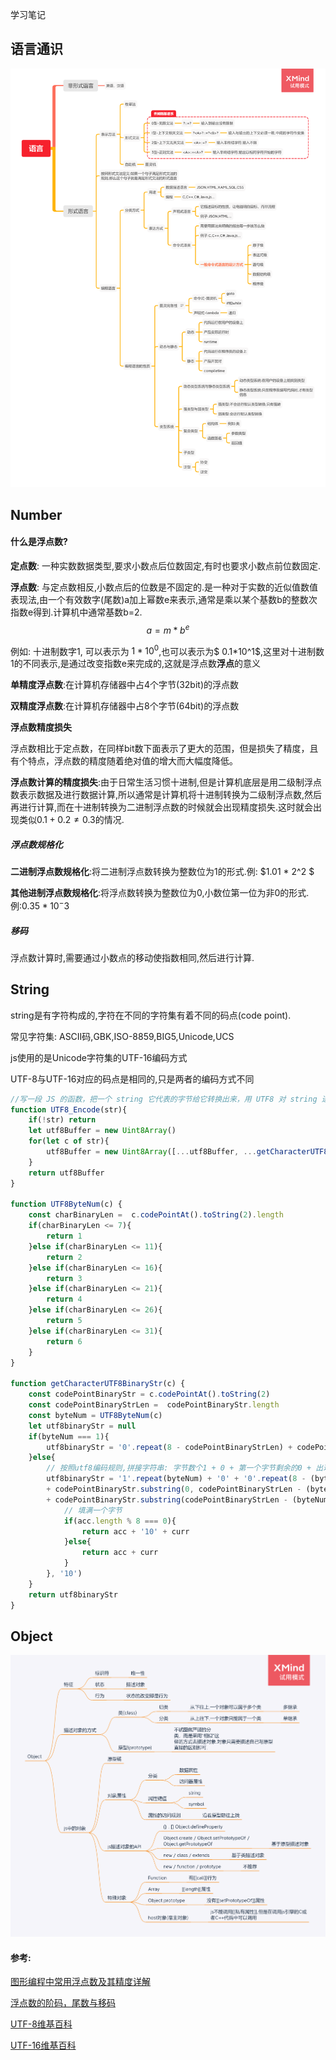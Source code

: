 学习笔记

## 语言通识

![语言通识](.\img\语言通识.png)

## Number

#### 什么是浮点数?

**定点数**: 一种实数数据类型,要求小数点后位数固定,有时也要求小数点前位数固定.

**浮点数**: 与定点数相反,小数点后的位数是不固定的.是一种对于实数的近似值数值表现法,由一个有效数字(尾数)a加上幂数e来表示,通常是乘以某个基数b的整数次指数e得到.计算机中通常基数b=2.
$$
a = m * b^e
$$

例如: 十进制数字1, 可以表示为 $1 * 10 ^ 0$,也可以表示为$ 0.1*10^1$,这里对十进制数1的不同表示,是通过改变指数e来完成的,这就是浮点数**浮点**的意义



**单精度浮点数**:在计算机存储器中占4个字节(32bit)的浮点数

**双精度浮点数**:在计算机存储器中占8个字节(64bit)的浮点数

**浮点数精度损失**

浮点数相比于定点数，在同样bit数下面表示了更大的范围，但是损失了精度，且有个特点，浮点数的精度随着绝对值的增大而大幅度降低。

**浮点数计算的精度损失**:由于日常生活习惯十进制,但是计算机底层是用二级制浮点数表示数据及进行数据计算,所以通常是计算机将十进制转换为二级制浮点数,然后再进行计算,而在十进制转换为二进制浮点数的时候就会出现精度损失.这时就会出现类似$0.1 + 0.2 \neq 0.3$的情况.

##### 浮点数规格化

**二进制浮点数规格化**:将二进制浮点数转换为整数位为1的形式.例:  $1.01 * 2^2 $

**其他进制浮点数规格化**:将浮点数转换为整数位为0,小数位第一位为非0的形式.例:$0.35 *10^-3$

##### 移码

浮点数计算时,需要通过小数点的移动使指数相同,然后进行计算.

## String

string是有字符构成的,字符在不同的字符集有着不同的码点(code point).

常见字符集: ASCII码,GBK,ISO-8859,BIG5,Unicode,UCS

js使用的是Unicode字符集的UTF-16编码方式

UTF-8与UTF-16对应的码点是相同的,只是两者的编码方式不同

```javascript
//写一段 JS 的函数，把一个 string 它代表的字节给它转换出来，用 UTF8 对 string 进行遍码。
function UTF8_Encode(str){
    if(!str) return
    let utf8Buffer = new Uint8Array()
    for(let c of str){
        utf8Buffer = new Uint8Array([...utf8Buffer, ...getCharacterUTF8BinaryStr(c).split('')])
    }
    return utf8Buffer
}

function UTF8ByteNum(c) {
    const charBinaryLen =  c.codePointAt().toString(2).length
    if(charBinaryLen <= 7){
        return 1
    }else if(charBinaryLen <= 11){
        return 2
    }else if(charBinaryLen <= 16){
        return 3
    }else if(charBinaryLen <= 21){
        return 4
    }else if(charBinaryLen <= 26){
        return 5
    }else if(charBinaryLen <= 31){
        return 6
    }
}

function getCharacterUTF8BinaryStr(c) {
    const codePointBinaryStr = c.codePointAt().toString(2)
    const codePointBinaryStrLen =  codePointBinaryStr.length
    const byteNum = UTF8ByteNum(c)
    let utf8binaryStr = null
    if(byteNum === 1){
        utf8binaryStr = '0'.repeat(8 - codePointBinaryStrLen) + codePointBinaryStr
    }else{
        // 按照utf8编码规则,拼接字符串: 字节数个1 + 0 + 第一个字节剩余的0 + 出现在第一个字节上的码点 + 出现在其他字节上的码点,并且其他字节上都以10开头
        utf8binaryStr = '1'.repeat(byteNum) + '0' + '0'.repeat(8 - (byteNum + 1) - (codePointBinaryStrLen - (byteNum - 1) * 6)) 
        + codePointBinaryStr.substring(0, codePointBinaryStrLen - (byteNum - 1) * 6) 
        + codePointBinaryStr.substring(codePointBinaryStrLen - (byteNum - 1) * 6, codePointBinaryStrLen).split('').reduce((acc, curr) => {
            // 填满一个字节
            if(acc.length % 8 === 0){
                return acc + '10' + curr
            }else{
                return acc + curr
            }
        }, '10')
    }
    return utf8binaryStr
}
```

## Object

![object导图](./img/Object.png)



#### 参考:

[图形编程中常用浮点数及其精度详解](https://gameinstitute.qq.com/community/detail/128514)

[浮点数的阶码，尾数与移码](https://blog.csdn.net/qq_28215385/article/details/78315945)

[UTF-8维基百科](https://zh.wikipedia.org/wiki/UTF-8)

[UTF-16维基百科](https://zh.wikipedia.org/wiki/UTF-16)
